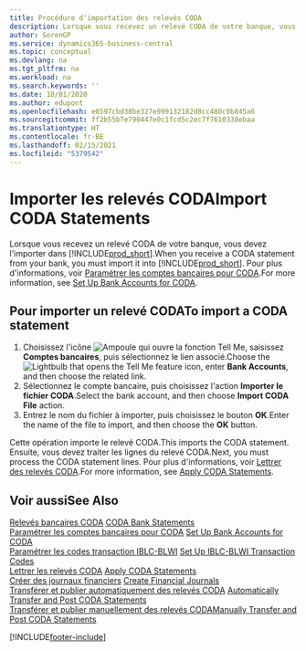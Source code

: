 ```yaml
---
title: Procédure d'importation des relevés CODA
description: Lorsque vous recevez un relevé CODA de votre banque, vous devez l'importer dans Business Central.
author: SorenGP
ms.service: dynamics365-business-central
ms.topic: conceptual
ms.devlang: na
ms.tgt_pltfrm: na
ms.workload: na
ms.search.keywords: ''
ms.date: 10/01/2020
ms.author: edupont
ms.openlocfilehash: e0597cbd38be327e999132182d8cc480c0b845a6
ms.sourcegitcommit: ff2b55b7e790447e0c1fcd5c2ec7f7610338ebaa
ms.translationtype: HT
ms.contentlocale: fr-BE
ms.lasthandoff: 02/15/2021
ms.locfileid: "5379542"
---
```

# <a name="import-coda-statements"></a><span data-ttu-id="d9797-103">Importer les relevés CODA</span><span class="sxs-lookup"><span data-stu-id="d9797-103">Import CODA Statements</span></span>
<span data-ttu-id="d9797-104">Lorsque vous recevez un relevé CODA de votre banque, vous devez l'importer dans [!INCLUDE[prod_short](../../includes/prod_short.md)].</span><span class="sxs-lookup"><span data-stu-id="d9797-104">When you receive a CODA statement from your bank, you must import it into [!INCLUDE[prod_short](../../includes/prod_short.md)].</span></span> <span data-ttu-id="d9797-105">Pour plus d'informations, voir [Paramétrer les comptes bancaires pour CODA](how-to-set-up-bank-accounts-for-coda.md).</span><span class="sxs-lookup"><span data-stu-id="d9797-105">For more information, see [Set Up Bank Accounts for CODA](how-to-set-up-bank-accounts-for-coda.md).</span></span>  

## <a name="to-import-a-coda-statement"></a><span data-ttu-id="d9797-106">Pour importer un relevé CODA</span><span class="sxs-lookup"><span data-stu-id="d9797-106">To import a CODA statement</span></span>  

1.  <span data-ttu-id="d9797-107">Choisissez l'icône ![Ampoule qui ouvre la fonction Tell Me](../../media/ui-search/search_small.png "Dites-moi ce que vous voulez faire"), saisissez **Comptes bancaires**, puis sélectionnez le lien associé.</span><span class="sxs-lookup"><span data-stu-id="d9797-107">Choose the ![Lightbulb that opens the Tell Me feature](../../media/ui-search/search_small.png "Tell me what you want to do") icon, enter **Bank Accounts**, and then choose the related link.</span></span>  
2.  <span data-ttu-id="d9797-108">Sélectionnez le compte bancaire, puis choisissez l'action **Importer le fichier CODA**.</span><span class="sxs-lookup"><span data-stu-id="d9797-108">Select the bank account, and then choose **Import CODA File** action.</span></span>  
3.  <span data-ttu-id="d9797-109">Entrez le nom du fichier à importer, puis choisissez le bouton **OK**.</span><span class="sxs-lookup"><span data-stu-id="d9797-109">Enter the name of the file to import, and then choose the **OK** button.</span></span>  

<span data-ttu-id="d9797-110">Cette opération importe le relevé CODA.</span><span class="sxs-lookup"><span data-stu-id="d9797-110">This imports the CODA statement.</span></span> <span data-ttu-id="d9797-111">Ensuite, vous devez traiter les lignes du relevé CODA.</span><span class="sxs-lookup"><span data-stu-id="d9797-111">Next, you must process the CODA statement lines.</span></span> <span data-ttu-id="d9797-112">Pour plus d'informations, voir [Lettrer des relevés CODA](how-to-apply-coda-statements.md).</span><span class="sxs-lookup"><span data-stu-id="d9797-112">For more information, see [Apply CODA Statements](how-to-apply-coda-statements.md).</span></span>  

## <a name="see-also"></a><span data-ttu-id="d9797-113">Voir aussi</span><span class="sxs-lookup"><span data-stu-id="d9797-113">See Also</span></span>  
 <span data-ttu-id="d9797-114">[Relevés bancaires CODA](coda-bank-statements.md) </span><span class="sxs-lookup"><span data-stu-id="d9797-114">[CODA Bank Statements](coda-bank-statements.md) </span></span>  
 <span data-ttu-id="d9797-115">[Paramétrer les comptes bancaires pour CODA](how-to-set-up-bank-accounts-for-coda.md) </span><span class="sxs-lookup"><span data-stu-id="d9797-115">[Set Up Bank Accounts for CODA](how-to-set-up-bank-accounts-for-coda.md) </span></span>  
 <span data-ttu-id="d9797-116">[Paramétrer les codes transaction IBLC-BLWI](how-to-set-up-iblc-blwi-transaction-codes.md) </span><span class="sxs-lookup"><span data-stu-id="d9797-116">[Set Up IBLC-BLWI Transaction Codes](how-to-set-up-iblc-blwi-transaction-codes.md) </span></span>  
 <span data-ttu-id="d9797-117">[Lettrer les relevés CODA](how-to-apply-coda-statements.md) </span><span class="sxs-lookup"><span data-stu-id="d9797-117">[Apply CODA Statements](how-to-apply-coda-statements.md) </span></span>  
 <span data-ttu-id="d9797-118">[Créer des journaux financiers](how-to-create-financial-journals.md) </span><span class="sxs-lookup"><span data-stu-id="d9797-118">[Create Financial Journals](how-to-create-financial-journals.md) </span></span>  
 <span data-ttu-id="d9797-119">[Transférer et publier automatiquement des relevés CODA](how-to-automatically-transfer-and-post-coda-statements.md) </span><span class="sxs-lookup"><span data-stu-id="d9797-119">[Automatically Transfer and Post CODA Statements](how-to-automatically-transfer-and-post-coda-statements.md) </span></span>  
 [<span data-ttu-id="d9797-120">Transférer et publier manuellement des relevés CODA</span><span class="sxs-lookup"><span data-stu-id="d9797-120">Manually Transfer and Post CODA Statements</span></span>](how-to-manually-transfer-and-post-coda-statements.md)


[!INCLUDE[footer-include](../../includes/footer-banner.md)]